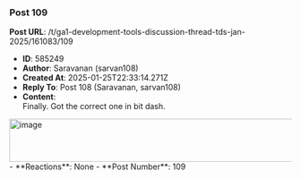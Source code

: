 ### Post 109
**Post URL**: /t/ga1-development-tools-discussion-thread-tds-jan-2025/161083/109
- **ID**: 585249
- **Author**: Saravanan (sarvan108)
- **Created At**: 2025-01-25T22:33:14.271Z
- **Reply To**: Post 108 (Saravanan, sarvan108)
- **Content**:  
  Finally. Got the correct one in bit dash.
<img src="https://europe1.discourse-cdn.com/flex013/uploads/iitm/original/3X/0/c/0c8befb5185c68f63c51334b862b93b39fb13b58.png" alt="image" data-base62-sha1="1MZxB5Lh4rmhGVJ1UKWvK7VpkO4" width="690" height="77" data-dominant-color="10100F">
- **Reactions**: None
- **Post Number**: 109

